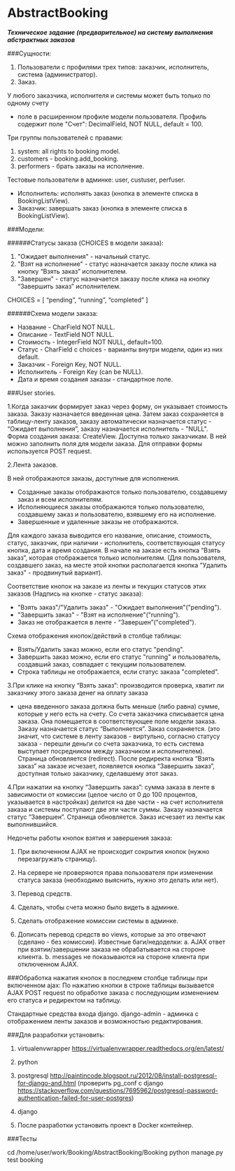 # AbstractBooking

***Техническое задание (предварительное) на систему выполнения абстрактных заказов***

###Сущности:
1. Пользователи с профилями трех типов: заказчик, исполнитель,
система (администратор).
2. Заказ.

У любого заказчика, исполнителя и cистемы может быть только по одному счету
- поле в расширенном профиле модели пользователя. Профиль содержит поле "Счет":
DecimalField, NOT NULL, default = 100.

Три группы пользователей с правами:
1. system: all rights to booking model.
2. customers - booking.add_booking.
3. performers - брать заказы на исполнение.  

Тестовые пользователи в админке: user, custuser, perfuser.

- Исполнитель: исполнять заказ (кнопка в элементе списка в BookingListView).
- Заказчик: завершать заказ (кнопка в элементе списка в BookingListView).


###Модели:

######Статусы заказа (CHOICES в модели заказа):
1. "Ожидает выполнения" - начальный статус.
2. "Взят на исполнение" - статус назначается заказу после клика на кнопку
“Взять заказ” исполнителем.
3. "Завершен" - статус назначается заказу после клика на кнопку “Завершить заказ”
исполнителем.

CHOICES = [ “pending”, “running”, “completed” ]

######Схема модели заказа:
- Название - CharField NOT NULL.
- Описание - TextField NOT NULL.
- Стоимость - IntegerField NOT NULL, default=100.
- Статус - CharField с choices - варианты внутри модели, один из них default.
- Заказчик - Foreign Key, NOT NULL.
- Исполнитель - Foreign Key (can be NULL).
- Дата и время создания заказы - стандартное поле.


###User stories.

1.Когда заказчик формирует заказ через форму, он указывает стоимость заказа.
Заказу назначается введенная цена. Затем заказ сохраняется в таблицу-ленту
заказов, заказу автоматически назначается статуc - “Ожидает выполнения”,
заказу назначается исполнитель - "NULL".
Форма создания заказа: CreateView. Доступна только заказчикам. В ней можно
заполнить поля для модели заказа.
Для отправки формы используется POST request.

2.Лента заказов.

В ней отображаются заказы, доступные для исполнения.
- Созданные заказы отображаются только пользователю, создавшему заказ и
всем исполнителям.
- Исполняющиеся заказы отображаются только пользователю, создавшему заказ и
пользователю, взявшему его на исполнение.
- Завершенные и удаленные заказы не отображаются.

Для каждого заказа выводится его название, описание, стоимость, статус,
заказчик, при наличии - исполнитель, соответствующая статусу кнопка, дата и
время создания. В начале на заказе есть кнопка “Взять заказ”, которая
отображается только исполнителям. (Для пользователя, создавшего заказ, на месте
  этой кнопки располагается кнопка "Удалить заказ" - продвинутый вариант).

 Соответствие кнопок на заказе из ленты и текущих статусов этих заказов
 (Надпись на кнопке - статус заказа):
- "Взять заказ"/"Удалить заказ" - "Ожидает выполнения"("pending").
- "Завершить заказ" - "Взят на исполнение"("running").
- Заказ не отображается в ленте - “Завершен”("completed").


Схема отображения кнопок/действий в столбце таблицы:
- Взять/Удалить заказ можно, если его статус "pending".
- Завершить заказ можно, если его статус "running" и пользователь, создавший
заказ, совпадает с текущим пользователем.
- Строка таблицы не отображается, если статус заказа "completed".


3.При клике на кнопку “Взять заказ”:
производится проверка, хватит ли заказчику этого заказа денег на оплату заказа
- цена введенного заказа должна быть меньше (либо равна) сумме, которые у него
есть на счету. Со счета заказчика списывается цена заказа. Она помещается в
соответствующее поле модели заказа. Заказу назначается  статус “Выполняется”.
Заказ сохраняется. (это значит, что системе в ленту заказов - виртульно,
  согласно статусу заказа - перешли деньги со счета заказчика, то есть система
  выступает посредником между заказчиком и исполнителем).
Страница обновляется (redirect).
После редиректа кнопка “Взять заказ” на заказе исчезает, появляется кнопка
“Завершить заказ”, доступная только заказчику, сделавшему этот заказ.

4.При нажатии на кнопку “Завершить заказ”:
сумма заказа в ленте в зависимости от комиссии (целое число от 0 до 100
  процентов, указывается в настройках) делится на две части - на счет
  исполнителя заказа и системы поступают две эти части суммы. Заказу назначается
  статус “Завершен”. Страница обновляется. Заказ исчезает из ленты как
  выполнившийся.

Недочеты работы кнопок взятия и завершения заказа:
1. При включенном AJAX не происходит сокрытия кнопок (нужно перезагружать
  страницу).
2. На сервере не проверяются права пользователя при изменении статуса заказа
(необходимо выяснить,  нужно это делать или нет).
3. Перевод средств.

1. Сделать, чтобы счета можно было видеть в админке.
2. Сделать отображение комиссии системы в админке.
3. Дописать перевод средств во views, которые за это отвечают
(сделано - без комиссии). Известные баги/недоделки:
a. AJAX ответ при взятии/завершении заказа не обрабатывается на стороне клиента.
b. messages не показываются на стороне клиента при отключенном AJAX.

###Обработка нажатия кнопок в последнем столбце таблицы при включенном ajax:
По нажатию кнопки в строке таблицы вызывается AJAX POST request по обработке
заказа с последующим изменением его статуса и редиректом на таблицу.

Стандартные средства входа django.
django-admin - админка с отображением ленты заказов и возможностью редактирования.


###Для разработки установить:

1. virtualenvwrapper
https://virtualenvwrapper.readthedocs.org/en/latest/

2. python

3. postgresql http://paintincode.blogspot.ru/2012/08/install-postgresql-for-django-and.html
(проверить pg_conf с django https://stackoverflow.com/questions/7695962/postgresql-password-authentication-failed-for-user-postgres)

4. django

5. После разработки установить проект в Docker контейнер.


###Тесты

cd /home/user/work/Booking/AbstractBooking/Booking
python manage.py test booking
